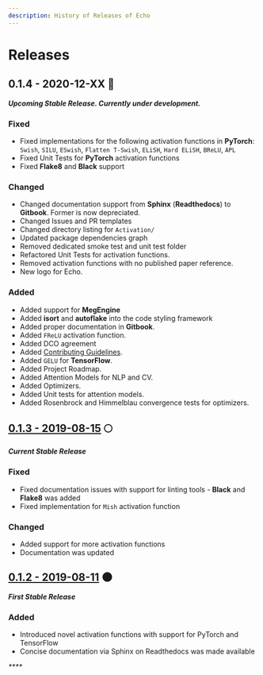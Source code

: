 ```yaml
---
description: History of Releases of Echo
---
```


# Releases

## 0.1.4 - 2020-12-XX  🌙

_**Upcoming Stable Release. Currently under development.**_

### Fixed

* Fixed implementations for the following activation functions in **PyTorch**: `Swish`, `SILU`, `ESwish`, `Flatten T-Swish`, `ELiSH`, `Hard ELiSH`, `BReLU`, `APL` 
* Fixed Unit Tests for **PyTorch** activation functions
* Fixed **Flake8** and **Black** support

### Changed

* Changed documentation support from **Sphinx** \(**Readthedocs**\) to **Gitbook**. Former is now depreciated.
* Changed Issues and PR templates
* Changed directory listing for `Activation/`
* Updated package dependencies graph
* Removed dedicated smoke test and unit test folder
* Refactored Unit Tests for activation functions.
* Removed activation functions with no published paper reference.
* New logo for Echo.

### Added

* Added support for **MegEngine**
* Added **isort** and **autoflake** into the code styling framework
* Added proper documentation in **Gitbook**.
* Added `FReLU` activation function. 
* Added DCO agreement
* Added [Contributing Guidelines](https://xa9ax.gitbook.io/echo/contributing-guidelines).
* Added `GELU` for **TensorFlow**.
* Added Project Roadmap.
* Added Attention Models for NLP and CV.
* Added Optimizers.
* Added Unit tests for attention models.
* Added Rosenbrock and Himmelblau convergence tests for optimizers.

## [0.1.3 - 2019-08-15](https://pypi.org/project/echoAI/0.1.3/) 🌕

_**Current Stable Release**_

### Fixed

* Fixed documentation issues with support for linting tools - **Black** and **Flake8** was added
* Fixed implementation for `Mish` activation function

### Changed

* Added support for more activation functions
* Documentation was updated

## [0.1.2 - 2019-08-11](https://pypi.org/project/echoAI/0.1.2/) 🌑

_**First Stable Release**_

### Added

* Introduced novel activation functions with support for PyTorch and TensorFlow
* Concise documentation via Sphinx on Readthedocs was made available

_\*\*\*\*_

